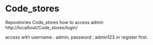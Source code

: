 # Code_stores
Repositories Code_stores
how to access admin 
http://localhost/Code_stores/login/

access with username : admin, password : admin123
or register first.